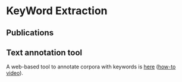 # KeyWord Extraction
## Publications

## Text annotation tool
A web-based tool to annotate corpora with keywords is  [here](http://lv11ee-001-site1.htempurl.com) ([how-to video](https://www.youtube.com/watch?v=lSNtjG5R5sw)).
